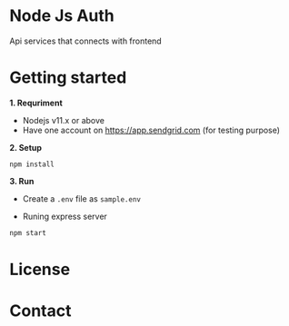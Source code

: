 # Node Js Auth 

Api services that connects with frontend

# Getting started

**1. Requriment**

- Nodejs v11.x or above
- Have one account on https://app.sendgrid.com (for testing purpose)

**2. Setup**
```javasctipt
npm install
```
**3. Run**
* Create a `.env` file as `sample.env`

* Runing express server
```javascript
npm start
```

# License

# Contact
